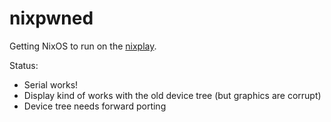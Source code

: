 # nixpwned

Getting NixOS to run on the [nixplay](https://nixplaysucks.com).

Status:

- Serial works!
- Display kind of works with the old device tree (but graphics are corrupt)
- Device tree needs forward porting

